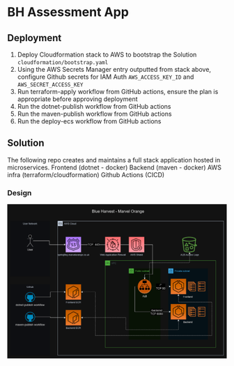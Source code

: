 # BH Assessment App

## Deployment

1. Deploy Cloudformation stack to AWS to bootstrap the Solution `cloudformation/bootstrap.yaml`
2. Using the AWS Secrets Manager entry outputted from stack above, configure Github secrets for IAM Auth `AWS_ACCESS_KEY_ID` and `AWS_SECRET_ACCESS_KEY`
3. Run terraform-apply workflow from GitHub actions, ensure the plan is appropriate before approving deployment
4. Run the dotnet-publish workflow from GitHub actions
5. Run the maven-publish workflow from GitHub actions
6. Run the deploy-ecs workflow from GitHub actions

## Solution

The following repo creates and maintains a full stack application hosted in microservices.
Frontend (dotnet - docker)
Backend (maven - docker) 
AWS infra (terraform/cloudformation)
Github Actions (CICD)

### Design

![Design](docs/mo-bh.drawio.png)
